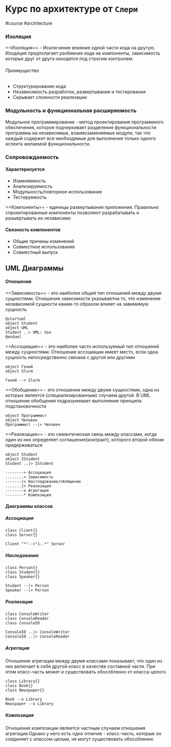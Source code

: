 # Курс по архитектуре от `Слерм`
#course #architecture

### Изоляция

==Изоляция== - Исключение влияние одной части кода на другую. Изодяция предполагает разбиение кода на компоненты, зависимость которых друг от друга находятся под строгим контролем.

###### Преимущества
- Структурирование кода
- Независимость разработки, развертывания и тестирования
- Скрывает сложности реализации

### Модульность и функциональная расширяемость

Модульное программирование - метод проектирования программного обеспечения, которое подчеркивает разделение функциональности программы на независимые, взаимозаменяемые модули, так что каждый содержит все необходимые для выполнения только одного аспекта желаемой функциональности.

### Сопровождаемость
#### Характеризуется
- Изменяемость
- Анализируемость
- Модульность/повторное использование
- Тестируемость

==Компоненты== - единицы развертывания приложения. Правильно спроектированные компоненты позволяют разрабатывать и разыертывать их независимо

#### Связность компонентов

- Общие причины изменений
- Совместное использование
- Совместный выпуск

## UML  Диаграммы

#### Отношения

==Зависимость== - это наиболее общий тип отношений между двумя сущностями. Отношение зависимости указываетна то, что изменение независимой сущности каким-то образом влияет на завимимую сущность

```plantuml
@startuml
object Student
object UML
Student ..> UML: Use
@enduml
```

==Ассоциация== - это наиболее часто используемый тип отношений между сущностями. Отношение ассоциации имеет место, если одна сущность непосредственно связана с другой или другими

```plantuml
object Гений
object Slurm

Гений --> Slurm
```

==Обобщение== - это отношение между двумя сущностями, одна из которых является (специализированным) случаем другой. В UML отношение обобщения подразумевает выполнение принципа подстановочности
```plantuml
object Программист
object Человек
Программист --|> Человек
```

==Реализация== - это семантическая связь между классами, когда один из них определяет соглашение(контракт), которого второй обязан придерживаться
```plantuml
object Student
object IStudent
Student ..|> IStudent
```

```
--------> Ассоциация
........> Зависимость
-------|> Настледование/обобщение
.......|> Реализация
--------o Агрегация
--------* Композиция
```

#### Диаграммы классов

##### Ассоциация
```plantuml
class Client{}
class Server{}

Client "*"-->"1..*" Server
```

##### Наследование

```plantuml
class Person{}
class Student{}
class Speaker{}

Student --|> Person
Speaker --|> Person
```

##### Реализация
```plantuml
class ConsoleWriter
class ConsoleReader
class ConsoleIO

ConsoleIO ..|> ConsoleWriter
ConsoleIO ..|> ConsoleReader
```

##### Агрегация
Отношение агрегации между двумя классами показывает, что один из них включает в себя другой класс в качестве составной части. При этом класс-часть может и существовать обособленно от класса-целого

```plantuml
class Library{}
class Book{}
class Newspaper{}

Book --o Library
Newspaper --o Library
```

##### Композиция
Отношение композиции является частным случаем отношения агрегации.Однако у него есть одно отличие - класс-часть, которые он соединяет с классом-целым, не могут существовать обособленно

